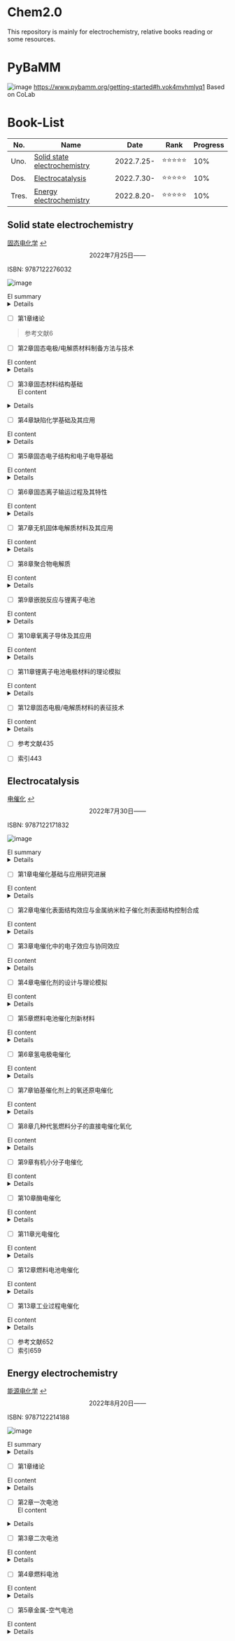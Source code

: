 # Chem2.0
This repository is mainly for electrochemistry, relative books reading or some resources.

# PyBaMM
![image](https://user-images.githubusercontent.com/87826552/186178038-7323d4b4-2baa-4313-a47f-379e0f9d4e08.png)
https://www.pybamm.org/getting-started#h.vok4mvhmlyq1
Based on CoLab
# Book-List


| No. |Name   |Date|Rank|Progress|
|---|---|---|---|---|
| Uno. |[Solid state electrochemistry ](#solid-state-electrochemistry )| 2022.7.25-|⭐⭐⭐⭐⭐|10%|
| Dos. |[Electrocatalysis](#electrocatalysis)|2022.7.30-|⭐⭐⭐⭐⭐|10%|
| Tres. |[Energy electrochemistry](#energy-electrochemistry)|2022.8.20-|⭐⭐⭐⭐⭐|10%|



## Solid state electrochemistry 
[固态电化学](https://book.douban.com/subject/30167161/)     [↩️](#chem2.0)
$${\mathscr{2022年7月25日——}}$$

ISBN: 9787122276032

![image](https://user-images.githubusercontent.com/87826552/180705259-da0ace58-2014-45b5-a916-807bc392aae7.png)

<summary> El summary </summary>
<details> 固态电化学学科是一门新兴的交叉学科，它主要关注固体中电化学反应过程及其相关材料构效关系。本书主要介绍固态电化学所涉及的物理、化学与材料相关的基础理论知识，实验研究方法，体系应用及其今后发展趋势。全书共分为12章，内容包括固态电极/电解质材料合成方法（包括相关的实验方法和技术）、固态材料结构分析、固态材料中的缺陷化学、固态电子结构与电子电导、固态离子输运过程及其特性、无机离子导体材料、聚合物电解质、离子嵌入脱出反应、氧离子导体及混合导体、材料物理与化学性质的计算机模拟、固态电化学研究方法（包括一些新型的表征技术等）。
</details> 

- [ ] 第1章绪论
> 参考文献6
- [ ] 第2章固态电极/电解质材料制备方法与技术
<summary> El content </summary>
<details> 2.1气相制备法8
2.1.1化学气相沉积法8
2.1.2磁控溅射法12
2.1.3原子层沉积法14
2.2液相制备法16
2.2.1溶胶凝胶法16
2.2.2水热/溶剂热合成法20
2.2.3共沉淀法23
2.2.4熔盐生长法25
2.3固相制备法26
2.3.1粉末固相法26
2.3.2燃烧法27
2.3.3机械合金法28
2.4球形颗粒制备方法29
2.4.1络合沉淀生长法30
2.4.2喷雾干燥造粒法31
2.5相关实验技术33
2.5.1高温技术33
2.5.2气氛控制34
2.5.3分离与纯化技术35
参考文献36
</details> 

- [ ] 第3章固态材料结构基础
  <summary> El content </summary>
<details>3.1晶体的对称38
3.1.1对称要素39
3.1.2对称要素组合定理和点群、空间群42
3.1.3晶体定向和符号46
3.1.4空间格子48
3.2晶体化学51
3.2.1化学键51
3.2.2紧密堆积原理53
3.2.3鲍林法则54
3.2.4常见结构现象55
3.2.5晶体场理论57
3.3晶体结构60
3.3.1典型晶体结构60
3.3.2常见锂电池材料相关晶体结构78
3.4X射线衍射技术86
3.4.1连续X射线和特征X射线86
3.4.2X射线衍射波长的选择92
3.4.3倒易格子和反射球96
3.4.4影响X射线衍射强度的各种因素98
3.5结构表征101
3.5.1X射线物相分析101
3.5.2粉末衍射图谱的指标化102
3.5.3空间群的确定106
3.5.4粉末X射线衍射法晶体结构的测定110
3.5.5CIF数据文件113
参考文献116
</details> 

- [ ] 第4章缺陷化学基础及其应用
<summary> El content </summary>
<details> 4.1引言118
4.1.1缺陷形成能118
4.1.2缺陷的分类119
4.2点缺陷的分类和表示方法120
4.2.1本征缺陷120
4.2.2非本征缺陷（杂质缺陷）121
4.2.3非化学计量缺陷122
4.2.4缺陷缔合与缺陷簇122
4.3点缺陷的表示方法123
4.3.1克罗格-明克符号123
4.3.2缺陷反应式的书写原则124
4.4固溶体及补偿机制125
4.4.1离子补偿机制126
4.4.2电子补偿机制128
4.5缺陷浓度的影响因素（分压、掺杂等）130
4.5.1缺陷的形成与平衡130
4.5.2本征缺陷的缺陷反应与平衡130
4.5.3掺杂对缺陷浓度的影响131
4.5.4分压对缺陷浓度的影响132
4.6缺陷表征方法133
4.6.1X射线粉末衍射（XRD）134
4.6.2密度测量135
4.6.3热分析技术（DTA/DSC）136
4.6.4电子自旋共振136
4.6.5电子显微技术137
4.7电化学相关材料中缺陷结构的分析实例138
4.7.1LiFePO4正极材料的缺陷化学138
4.7.2FePO4的缺陷化学139
参考文献140
  </details> 
  
- [ ] 第5章固态电子结构和电子电导基础
<summary> El content </summary>
<details>5.1能带的概念141
5.2金属、半导体、绝缘体、半金属、half-metal144
5.3材料中原子的相互作用力、杂化轨道145
5.4电子有效质量、电子状态密度149
5.5费米能级、费米分布函数151
5.6Jahn-Teller效应152
5.7电极材料中电子电导的经典理论153
5.8玻尔兹曼方程和金属电导155
5.9纳米材料的特性、非晶体、玻璃碳156
5.10表面电子态和界面态158
5.11铁磁性、反铁磁性和亚铁磁性159
5.12典型锂离子电池正极材料的电子结构160
5.12.1LiCoO2(R3-m)材料161
5.12.2LiMn2O4(Fd3-m)材料163
5.12.3LiFePO4(Pnma)材料165
5.12.4Li2FeSiO4(空间群P21/n)材料167
5.13典型锂离子电池正极材料的电导169
参考文献171
  
</details>  

- [ ] 第6章固态离子输运过程及其特性
<summary> El content </summary>
<details> 6.1扩散的概念——布朗运动与扩散173
6.2描述扩散的理论模型Fick定律174
6.3固体中原子/离子扩散过程的基本分析176
6.4固体中离子扩散的机制178
6.5扩散的类型及特点180
6.6复杂体系及界面体系的离子扩散特征182
6.7电子电导与离子电导的特性与区分185
6.8固体中原子/离子扩散的相关因子186
6.9离子扩散过程的影响因素(温度及压力的影响)188
6.10外场作用下离子的扩散过程189
6.11固态离子扩散特性及其应用193
6.12离子扩散系数的测定与研究方法194
6.12.1示踪原子法195
6.12.2同位素标记——二次离子质谱法196
6.12.3核磁共振技术196
6.12.4直流法测定电导率及离子扩散系数200
6.12.5交流阻抗方法202
6.13固态材料中离子电化学扩散系数的测定204
参考文献206
  
</details> 

- [ ] 第7章无机固体电解质材料及其应用
<summary> El content </summary>
<details>  7.1无机固体Li+导体208
7.1.1LISICON型固体电解质209
7.1.2NASICION型固体电解质209
7.1.3钙钛矿型固体电解质211
7.1.4石榴石型固体电解质213
7.1.5硫化物固体电解质218
7.1.6其它类型的固体电解质221
7.2钠离子导体材料222
7.2.1β-氧化铝222
7.2.2NASICON材料224
7.2.3应用225
7.3无机质子导体材料229
7.3.1固体无机酸型质子导体230
7.3.2钙钛矿型氧化物质子导体231
7.3.3其它材料233
7.3.4应用235
参考文献237
  
</details>

- [ ] 第8章聚合物电解质
<summary> El content </summary>
<details> 8.1引言244
8.2聚合物电解质的分类及其特点244
8.3聚合物电解质的结构及离子输运机理247
8.3.1PEO基聚合物电解质的结构247
8.3.2聚合物电解质中离子的输运机理249
8.4全固态聚合物电解质252
8.4.1PEO体系252
8.4.2离子橡胶254
8.4.3其它基于E-O氧化乙烯单元的聚合物电解质254
8.5胶体电解质体系256
8.5.1增塑型聚合物电解质256
8.5.2胶体聚合物电解质257
8.6聚合物电解质的应用260
8.6.1在锂离子电池上的应用260
8.6.2在锂空气电池上的应用260
8.6.3在电致变色器件中的应用261
8.6.4在超级电容器中的应用262
8.6.5在其它领域中的应用262
参考文献262
  
</details> 

- [ ] 第9章嵌脱反应与锂离子电池
<summary> El content </summary>
<details> 9.1引言266
9.2嵌入脱出反应热力学267
9.2.1吉布斯相律267
9.2.2锂离子的嵌入脱出热力学267
9.2.3点阵气体模型269
9.2.4影响嵌入脱出反应的因素271
9.3嵌入脱出反应动力学275
9.3.1离子在材料中的迁移表征276
9.3.2材料中的离子自扩散277
9.3.3离子浓度对扩散的影响277
9.3.4化学扩散系数的电化学测定方法280
9.4实用电极材料的嵌脱过程284
9.4.1石墨类电极材料284
9.4.2LiCoO2电极材料287
9.4.3三元电极材料290
9.4.4LiMn2O4电极材料294
9.4.5LiFePO4电极材料296
9.4.6Li4Ti5O12电极材料299
参考文献302
  
</details> 

- [ ] 第10章氧离子导体及其应用
<summary> El content </summary>
<details> 10.1引言308
10.2氧离子导体结构及传输特性308
10.2.1萤石结构材料309
10.2.2氧缺陷钙钛矿结构氧化物314
10.2.3钼酸镧（La2Mo2O9）基氧化物320
10.2.4磷灰石结构固体电解质321
10.3氧离子导体的应用322
10.3.1固体氧化物燃料电池322
10.3.2致密陶瓷透氧膜反应器329
10.3.3氧传感器333
参考文献336
  
</details> 

- [ ] 第11章锂离子电池电极材料的理论模拟
<summary> El content </summary>
<details> 11.1材料模拟计算的理论基础343
11.2密度泛函理论344
11.2.1Kohn-Sham方程344
11.2.2局域密度近似和广义梯度近似345
11.2.3Kohn-Sham方程的解法346
11.2.4总能量349
11.3经典分子动力学和Car-Parrinello方法349
11.4锂离子电池电极材料电压平台的计算351
11.5锂离子脱嵌过程中的相稳定性及结构演化353
11.6材料相变的理论描述355
11.7电极材料的稳定性分析357
11.8电极材料中的离子迁移360
11.9电极材料的结构预测方法362
11.9.1结构单元网络搜索方法362
11.9.2用于晶体结构预测的自适应的遗传算法363
11.9.3基于材料中“结构单元”的结构预测方法366
参考文献366
  
</details> 

- [ ] 第12章固态电极/电解质材料的表征技术
<summary> El content </summary>
<details> 12.1电化学表征技术368
12.1.1循环伏安（CV）法368
12.1.2交流阻抗（AC）法370
12.1.3恒电流间歇滴定（GITT）法374
12.2光子衍射技术378
12.2.1X射线衍射技术378
12.2.2中子衍射技术383
12.3高分辨扫描电镜及透射电镜技术386
12.3.1高分辨扫描电镜386
12.3.2高分辨率透射电镜技术387
12.4热分析396
12.4.1热分析方法介绍396
12.4.2热分析实验条件选择397
12.4.3热分析方法在锂离子电池体系中的应用398
12.5微分电化学质谱401
12.5.1DEMS介绍401
12.5.2DEMS应用402
12.6固体核磁共振波谱技术406
12.6.1固体核磁共振介绍406
12.6.2固体核磁共振在锂离子电池材料微观结构分析中的应用408
12.6.3动力学研究412
12.6.4核磁共振成像（NMRI）技术416
12.7扫描微探针技术416
12.7.1扫描隧道显微镜(STM)416
12.7.2原子力显微镜(AFM)424
12.8原位红外和拉曼光谱技术429
12.8.1电化学原位红外光谱简介429
12.8.2电化学原位拉曼光谱简介430
12.8.3原位红外和拉曼光谱技术在锂离子电池中的应用431
  </details> 
  
- [ ] 参考文献435
- [ ] 索引443
  

  
## Electrocatalysis
[电催化](https://book.douban.com/subject/30688255/)             [↩️](#chem2.0)
$${\mathscr{2022年7月30日——}}$$

ISBN: 9787122171832

![image](https://user-images.githubusercontent.com/87826552/180705731-e39efb07-e72e-40ea-847f-e49397857ec7.png)
  
<summary> El summary </summary>
<details>本书由电催化基础和重要电催化过程两部分组成。内容包括从纳米结构、表面结构、电子结构出发认识电催化过程和催化剂材料的性质，到电催化剂的理论设计、理论模拟和制备；从氢、氧及有机分子电催化基础，到燃料电池、太阳能电池、生物电化学乃至工业电化学过程等电催化应用。本书在内容的选择上，既注重基础知识和研究方法的介绍，同时又紧紧围绕前沿方向。
本书既适合选择电催化、电化学、催化化学、表面科学、材料科学等学科作为研究方向的研究生，也适合从事电催化及相关领域科学研究和技术研发的科技工作者参考。
  </details> 
  
- [ ] 第1章电催化基础与应用研究进展
<summary> El content </summary>
<details>1?1电化学的发展历史1
1?2电催化反应的基本规律和两类电催化反应及其共同特点3
1?3研究电极过程的经典电化学方法、表面分析技术和电化学原位谱学方法5
1?3?1经典电化学研究方法5
1?3?2非传统电化学研究方法及其进展7
1?4电催化剂的电子结构效应和表面结构效应12
1?4?1电子结构效应对电催化反应速度的影响12
1?4?2表面结构效应对电催化反应速度的影响15
1?5一些实际电催化体系的分析和讨论20
1?5?1纳米粒子的组成及其对电催化性能的影响20
1?5?2催化剂载体对电催化性能的影响21
1?5?3纳米粒子的表面结构对其电催化性能的影响22
1?5?4纳米尺度电催化剂活性的比较与关联25
1?6总结与展望28
参考文献29
  
</details> 
  
- [ ] 第2章电催化表面结构效应与金属纳米粒子催化剂表面结构控制合成
<summary> El content </summary>
<details> 2?1电催化表面结构效应33
2?1?1金属单晶面及其表面原子排列结构33
2?1?2晶面结构效应34
2?2金属纳米粒子的表面结构控制合成及其电催化39
2?2?1纳米粒子形状与晶面的关系39
2?2?2晶体生长规律41
2?2?3低表面能金属纳米粒子的控制合成及其催化性能研究44
2?2?4高表面能金属纳米粒子的控制合成及其电催化51
2?3总结与展望67
参考文献69
  
</details> 
  
- [ ] 第3章电催化中的电子效应与协同效应
<summary> El content </summary>
<details>3?1金属表面吸附作用的物理化学基础75
3?1?1金属的电子能带结构75
3?1?2吸附质与金属表面的相互作用79
3?1?3吸附作用的密度泛函理论计算82
3?2催化作用中的电子效应与协同效应85
3?2?1吸附作用的电子特征描述85
3?2?2金属表面反应性及其电子效应调控89
3?2?3催化作用中的协同效应91
3?3研究实例93
3?3?1氧还原反应Pt合金催化剂的电子效应93
3?3?2甲酸氧化反应Pd合金催化剂的表面反应性调控98
3?3?3氢氧化反应Ni催化剂d带反应性的选择性抑制101
3?3?4利用几何效应调控Pt催化甲醇氧化的反应选择性103
3?3?5Pt?Ru电催化协同效应的直接观测105
3?3?6Pd?Au合金表面H吸附与CO吸附所需的 小Pd原子聚集体108
参考文献110
  
</details>  
  
- [ ] 第4章电催化剂的设计与理论模拟
<summary> El content </summary>
<details> 4?1电极/溶液界面电荷传递过程的量子效应114
4?1?1电子转移反应的基本类型114
4?1?2电子转移的基本原理115
4?1?3Marcus的电子转移理论117
4?1?4电极/溶液界面电子的隧道效应123
4?2电极/溶液界面的量子化学模拟128
4?2?1计算方法与模型128
4?2?2催化剂的反应活性和电子构型的计算134
4?2?3溶剂效应150
4?2?4电极电势的模拟159
4?3电极过程动力学模拟及其应用169
4?3?1氧气电催化还原169
4?3?2甲醇电催化氧化176
4?3?3电催化非线性动力学过程模拟180
4?4总结与展望190
参考文献190
  
</details> 
  
- [ ] 第5章燃料电池催化剂新材料
<summary> El content </summary>
<details>  5?1质子交换膜燃料电池及催化剂概述196
5?2阳极催化剂200
5?2?1氢?氧燃料电池阳极催化剂200
5?2?2DMFC阳极催化剂202
5?2?3DFAFC阳极催化剂212
5?2?4DEFC阳极催化剂220
5?3阴极催化剂224
5?3?1阴极氧电还原机理224
5?3?2铂基催化剂225
5?3?3非铂基金属催化剂227
5?4催化剂制备方法231
5?4?1浸渍?液相还原法231
5?4?2胶体法233
5?4?3微乳液法235
5?4?4电化学法235
5?4?5气相还原法236
5?4?6气相沉积法237
5?4?7高温合金化法237
5?4?8羰基簇合物法237
5?4?9预沉淀法238
5?4?10离子液体法238
5?4?11喷雾热解法238
5?4?12固相反应法239
5?4?13多醇过程法240
5?4?14微波法240
5?4?15组合法241
5?4?16离子交换法241
5?4?17辐照法241
5?5载体242
5?5?1炭黑242
5?5?2中孔碳243
5?5?3CNTs245
5?5?4碳凝胶247
5?5?5空心碳247
5?5?6碳卷249
5?5?7碳纤维250
5?5?8碳纳米分子筛250
5?5?9碳化钨251
5?5?10硬碳252
5?5?11碳纳米笼252
5?5?12金刚石252
5?5?13富勒烯252
5?5?14石墨烯253
参考文献253
  
</details>
  
- [ ] 第6章氢电极电催化
<summary> El content </summary>
<details>  6?1氢电极反应及其电催化概述270
6?2氢的电化学吸附273
6?2?1氢的欠电势吸附274
6?2?2氢的过电势吸附278
6?2?3氢吸附的谱学技术研究280
6?2?4氢吸附的理论计算研究281
6?3氢电极反应机理286
6?4氢电极反应动力学288
6?4?1氢电极反应交换电流密度的测量288
6?4?2交换电流密度的火山关系图290
6?4?3温度对氢电极反应动力学的影响294
6?5氢电催化的Pt表面结构效应296
6?6氢电催化的铂纳米粒径效应297
6?7总结与展望302
参考文献304
  
</details>
  
- [ ] 第7章铂基催化剂上的氧还原电催化
<summary> El content </summary>
<details>7?1概述307
7?2Pt单质金属催化剂309
7?2?1Pt单晶的晶面取向、阴离子吸附对氧还原性能的影响309
7?2?2Pt纳米催化剂的粒径效应314
7?3铂基二元模型电催化剂的氧还原行为323
7?4Pt及其合金的氧还原活性趋势的理论预期329
7?5Pt基金属纳米催化剂334
7?6ORR机理的研究进展338
7?7总结与展望343
参考文献344
  
</details>  
  
- [ ] 第8章几种代氢燃料分子的直接电催化氧化
<summary> El content </summary>
<details>8?1硼氢化物的直接电催化氧化353
8?1?1硼氢化物作为代氢阳极燃料的优势与问题353
8?1?2不同金属上硼氢化物电氧化的基本行为354
8?1?3BH-4在金属电极上的电氧化模型360
8?1?4硼氢化物的直接电催化氧化小结364
8?2氨的直接电催化氧化364
8?2?1氨的直接电催化氧化概述364
8?2?2氨在Pt及其合金上的电氧化行为365
8?2?3氨在金属镍上的电氧化行为371
8?3硼氮烷作为阳极燃料的电催化376
8?3?1硼氮烷作为阳极燃料的电催化概述376
8?3?2BH3NH3在Ag电极上的电氧化377
8?3?3几种典型催化剂上硼氮烷的直接电氧化381
8?3?4总结与展望385
参考文献385
  
</details> 
  
- [ ] 第9章有机小分子电催化
<summary> El content </summary>
<details>9?1概述388
9?2 CO的电催化氧化390
9?2?1CO在金属表面的吸附390
9?2?2CO在Pt表面电氧化391
9?2?3纳米Pt表面CO的电氧化：尺寸及晶面效应394
9?2?4Pt?Ru合金表面CO电氧化的“双功能机理”395
9?2?5d带能级与表面偏析对电催化的影响397
9?3甲醇的阳极氧化399
9?3?1甲醇的电氧化机理399
9?3?2甲醇电氧化催化剂的设计400
9?4甲酸的电催化氧化402
9?4?1Pt表面甲酸电氧化机理402
9?4?2Pd表面甲酸电氧化404
9?4?3甲酸电氧化催化剂的设计405
9?5乙醇的电催化氧化407
9?6碱性环境中C1小分子的电氧化408
9?6?1碱性条件下CO电催化氧化409
9?6?2碱性条件下甲醇的电催化氧化409
9?7总结与展望411
参考文献412
  
</details> 
  
- [ ] 第10章酶电催化
<summary> El content </summary>
<details> 10?1酶的基本结构与功能418
10?1?1酶的基本概念418
10?1?2酶的活性中心418
10?1?3酶的一级结构与催化功能的关系419
10?1?4酶的二级和三级结构与催化功能的关系419
10?1?5酶的四级结构与催化功能的关系421
10?2酶催化反应的一般理论422
10?2?1酶催化反应理论422
10?2?2酶催化反应的动力学424
10?2?3酶催化反应的动力学参数的求取426
10?3酶催化反应的电化学427
10?3?1酶催化反应的电化学研究方法427
10?3?2酶催化反应的电流理论434
10?3?3酶在电极表面的固定439
10?4酶催化电化学研究的几个重要例子451
10?4?1葡萄糖氧化酶452
10?4?2反丁烯二酸还原酶和丁二酸脱氢酶454
10?4?3过氧化物酶459
10?4?4钼氧转移酶462
10?4?5细胞色素P450酶467
10?4?6氢酶469
10?4?7含铜氧化酶471
10?5酶电化学催化的应用472
10?5?1用于底物的定量测定473
10?5?2用作生物燃料电池的电极催化剂478
10?5?3电化学免疫分析482
10?5?4DNA杂交检测483
参考文献484
  
</details> 
  
- [ ] 第11章光电催化
<summary> El content </summary>
<details> 11?1概述495
11?2光电催化原理498
11?2?1太阳能光电催化原理498
11?2?2环境光电催化原理503
11?3光电催化剂与光电催化反应507
11?3?1TiO2光电催化剂的制备507
11?3?2提高TiO2光催化活性的途径510
11?3?3WO3光电催化剂512
11?3?4CdS光电催化剂514
11?3?5ZnO光电催化剂515
11?3?6新型配合物半导体光电催化剂517
11?3?7具有光电催化功能的聚合物纳米复合材料517
11?3?8光电催化剂的表征518
11?3?9光电催化反应527
11?4重要的光电催化过程及应用541
11?4?1光电催化电解水制氢541
11?4?2光电催化对典型有机污染物的降解542
11?5光电催化的研究方法544
11?5?1光催化研究过程的分析方法545
11?5?2光电催化的动力学研究549
11?5?3光电化学研究方法552
参考文献561
  
</details> 
  
- [ ] 第12章燃料电池电催化
<summary> El content </summary>
<details>12?1燃料电池的分类和性能567
12?1?1燃料电池分类568
12?1?2燃料电池性能568
12?2燃料电池电催化571
12?2?1催化剂概述571
12?2?2电催化反应特点573
12?2?3催化剂的表征方法578
12?2?4催化剂的结构组成588
12?2?5催化剂的电催化性能592
12?2?6催化剂的耐久性596
12?3总结与展望604
参考文献605
  
</details>  
  
- [ ] 第13章工业过程电催化
<summary> El content </summary>
<details> 13?1氯碱工业过程电催化609
13?1?1氯碱工业概述609
13?1?2氯碱电解槽的析氯阳极电催化612
13?1?3氯碱电解槽的析氢阴极电催化619
13?2湿法冶金工业电积过程电催化621
13?2?1湿法冶金工业概述621
13?2?2氯化物水溶液中Ni、Co电积过程电催化624
13?2?3硫酸溶液中Ni电积过程电催化625
13?2?4硫酸溶液Zn电积过程电催化629
13?3熔盐铝电解过程电催化639
13?3?1熔盐铝电解工业概述639
13?3?2碳素阳极的掺杂电催化640
13?3?3碳素阳极掺杂电催化机理645
13?3?4锂盐阳极糊及其工业应用649
13?3?5预焙阳极的掺杂电催化与综合改性651

  
</details> 

- [ ] 参考文献652
- [ ] 索引659

## Energy electrochemistry


[能源电化学](https://book.douban.com/subject/33445572/)             [↩️](#chem2.0)
$${\mathscr{2022年8月20日——}}$$

ISBN: 9787122214188

![image](https://user-images.githubusercontent.com/87826552/185745847-90b4a882-d34a-4dcc-b97f-ad0da844dc80.png)
  
<summary> El summary </summary>
<details>本书是《电化学丛书》分册之一。书中全面系统地阐述了各种常用和新型化学电源，包括一次电池、二次电池、燃料电池和金属空气电池等，结合作者们在该领域研究的心得与成果，重点介绍这些化学电源的工作原理、发展概况、最新研究成果、应用前景和存在问题等。本书内容深入浅出，力求为广大读者提供比较翔实的参考，可供能源、材料和化学电源等相关领域科研人员与技术人员使用，也可作为高校相关专业高年级本科生、研究生的学习参考书。
  </details> 

- [ ] 第1章绪论
<summary> El content </summary>
<details>
1 1化石能源的问题1
1 2 21世纪的能源发展趋势2
1 2 1可再生能源的开发将越来越受到重视2
1 2 2煤炭将作为过渡能源而受到重视3
1 2 3节能技术将备受重视3
1 2 4甲烷水合新化石能源的开发将得到强化3
1 3各种可再生能源的优缺点3
1 3 1太阳能3
1 3 2风能4
1 3 3生物质能5
1 3 4氢能6
1 4新能源与电化学的关系7
参考文献9
  </details>
  
- [ ] 第2章一次电池 
  <summary> El content </summary>
<details>2 1引言10
2 2锌锰电池11
2 2 1锌锰电池概述11
2 2 2锌锰电池的工作原理11
2 2 3锌锰电池的发展概况13
2 3锌氧化银电池19
2 3 1概述19
2 3 2锌银电池的工作原理19
2 3 3锌银电池的研发概况20
2 4锂电池21
2 4 1概述21
2 4 2不同锂电池的工作原理和优缺点22
参考文献25
  </details>
  
- [ ] 第3章二次电池
<summary> El content </summary>
<details>3 1引言28
3 1 1二次电池分类28
3 1 2二次电池对材料的基本要求29
3 1 3有效放电容量29
3 2可充碱锰电池30
3 2 1概述30
3 2 2金属锰电化学30
3 2 3锰氧化物物化性质31
3 2 4MnO2电化学32
3 2 5质子动力学33
3 2 6循环性能33
3 2 7“惰性”——一个只具有相对意义的概念34
3 2 8展望35
3 3铅酸电池35
3 3 1概述35
3 3 2充放电反应36
3 3 3电解液37
3 3 4电位pH图37
3 3 5Pb及其化合物37
3 3 6正极充放电反应38
3 3 7负极充放电反应39
3 3 8“Coup de Fouet”现象40
3 3 9自放电反应41
3 3 10性能衰减机理42
3 3 11应用举例44
3 3 12研究进展44
3 3 13隔膜48
3 3 14早期容量损失49
3 3 15发展方向49
3 4H2Ni电池53
3 4 1概述53
3 4 2镍及其氧化物、氢氧化物54
3 4 3电化学54
3 4 4充放电机理55
3 4 5氢电极简述57
3 4 6应用举例57
3 4 7研究现状58
3 4 8前景与展望60
3 5碱性电池61
3 5 1锌镍、铁镍、镉镍、超铁和锌银电池61
3 5 2MH-Ni电池65
3 6锂离子电池73
3 6 1概述73
3 6 2碳基负极材料74
3 6 3金属锂负极77
3 6 4合金与金属间化合物78
3 6 5氮化物79
3 6 6尖晶石LiMn2O480
3 6 7层状过渡金属氧化物81
3 6 8橄榄石结构磷酸盐84
3 6 9Li-V-P-O、VOx系列嵌锂材料简述89
3 6 10Li-Ti-O嵌锂电极材料90
3 6 11电解液91
3 6 12总结100
参考文献104
  </details>
  
- [ ] 第4章燃料电池
<summary> El content </summary>
<details>4 1引言108
4 1 1燃料电池的定义108
4 1 2燃料电池的历史回顾108
4 1 3燃料电池基础111
4 2质子交换膜燃料电池113
4 2 1质子交换膜燃料电池的发展简史113
4 2 2质子交换膜燃料电池的工作原理114
4 2 3质子交换膜燃料电池的特点115
4 2 4膜电极组件115
4 2 5质子交换膜燃料电池商业化的问题123
4 3直接甲醇燃料电池124
4 3 1直接甲醇燃料电池的研发概况125
4 3 2工作原理126
4 3 3基本结构126
4 3 4直接甲醇燃料电池的优点127
4 3 5直接甲醇燃料电池性能的改进128
4 3 6质子交换膜130
4 4直接甲酸燃料电池131
4 4 1研究甲醇替代燃料的原因131
4 4 2直接甲酸燃料电池的优缺点132
4 5直接乙醇燃料电池133
4 5 1直接乙醇燃料电池发展概况133
4 5 2直接乙醇燃料电池优缺点134
4 5 3直接乙醇燃料电池的工作原理134
4 6直接碳燃料电池134
4 6 1直接碳燃料电池的发展概况134
4 6 2直接碳燃料电池的工作原理与电池结构135
4 6 3直接碳燃料电池的特点136
4 6 4杂化型直接碳燃料电池137
4 6 5直接碳燃料电池的问题与展望138
4 7碱性燃料电池140
4 7 1碱性燃料电池的发展概况140
4 7 2碱性燃料电池的优缺点140
4 7 3碱性燃料电池的工作原理141
4 7 4碱性燃料电池的基本结构141
4 8磷酸燃料电池145
4 8 1磷酸燃料电池发展概况145
4 8 2磷酸燃料电池的工作原理和工作条件146
4 8 3磷酸燃料电池的优缺点147
4 8 4磷酸燃料电池的基本结构147
4 8 5影响磷酸燃料电池性能的因素150
4 8 6影响寿命的因素及改进方法151
4 8 7磷酸燃料电池商业化的展望152
4 9熔融碳酸盐燃料电池153
4 9 1熔融碳酸盐燃料电池发展概况153
4 9 2熔融碳酸盐燃料电池的工作原理154
4 9 3熔融碳酸盐燃料电池电极材料155
4 9 4熔融碳酸盐燃料电池隔膜材料156
4 9 5熔融碳酸盐燃料电池的电解质157
4 9 6熔融碳酸盐燃料电池的结构158
4 9 7操作条件对熔融碳酸盐燃料电池性能的影响158
4 9 8熔融碳酸盐燃料电池的优点160
4 9 9熔融碳酸盐燃料电池的缺点160
4 9 10熔融碳酸盐燃料电池商业化的问题160
4 10固体氧化物燃料电池161
4 10 1固体氧化物燃料电池的发展概况161
4 10 2固体氧化物燃料电池的工作原理163
4 10 3固体氧化物燃料电池的电解质材料164
4 10 4质子传导电解质169
4 10 5氧气在阴极的还原机理174
4 10 6连接材料和密封材料174
4 10 7固体氧化物燃料电池的结构与组成177
4 11生物燃料电池179
4 11 1生物燃料电池的发展概况180
4 11 2生物燃料电池的工作原理、特点和分类180
4 11 3微生物燃料电池182
参考文献190
  </details>
  
- [ ] 第5章金属-空气电池
<summary> El content </summary>
<details>5 1金属-空气电池的工作原理192
5 2金属-空气电池的特点193
5 3金属-空气电池的分类194
5 3 1按阴极氧化剂分类194
5 3 2按阳极所用金属材料分类194
5 3 3按工作方式分类194
5 3 4按电解质溶液分类194
5 4金属-空气电池的应用195
5 4 1电动运输工具的牵引电源195
5 4 2备用和应急电源195
5 4 3便携式仪器设备电源195
5 4 4水下电源195
5 5金属-空气电池阳极材料196
5 5 1锌阳极196
5 5 2铝阳极199
5 5 3镁阳极201
5 6金属-空气电池结构与性能203
5 6 1金属-空气电池的优点203
5 6 2碱性空气阴极的工作原理203
5 6 3机械充电式锌-空气电池204
5 6 4连续供料式锌-空气电池204
5 6 5金属-过氧化氢空气电池206
参考文献210
索引
</details>
